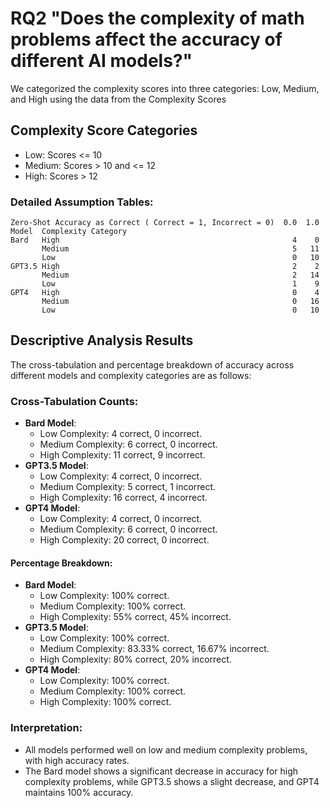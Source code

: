 # RQ2 "Does the complexity of math problems affect the accuracy of different AI models?"

We categorized the complexity scores into three categories: Low, Medium, and High using the data from the Complexity Scores

## Complexity Score Categories
- Low: Scores <= 10
- Medium: Scores > 10 and <= 12
- High: Scores > 12

### Detailed Assumption Tables: 
```
Zero-Shot Accuracy as Correct ( Correct = 1, Incorrect = 0)  0.0  1.0
Model  Complexity Category                                           
Bard   High                                                    4    0
       Medium                                                  5   11
       Low                                                     0   10
GPT3.5 High                                                    2    2
       Medium                                                  2   14
       Low                                                     1    9
GPT4   High                                                    0    4
       Medium                                                  0   16
       Low                                                     0   10
```

## Descriptive Analysis Results

The cross-tabulation and percentage breakdown of accuracy across different models and complexity categories are as follows:

### Cross-Tabulation Counts:
- **Bard Model**:
  - Low Complexity: 4 correct, 0 incorrect.
  - Medium Complexity: 6 correct, 0 incorrect.
  - High Complexity: 11 correct, 9 incorrect.
- **GPT3.5 Model**:
  - Low Complexity: 4 correct, 0 incorrect.
  - Medium Complexity: 5 correct, 1 incorrect.
  - High Complexity: 16 correct, 4 incorrect.
- **GPT4 Model**:
  - Low Complexity: 4 correct, 0 incorrect.
  - Medium Complexity: 6 correct, 0 incorrect.
  - High Complexity: 20 correct, 0 incorrect.

#### Percentage Breakdown:
- **Bard Model**:
  - Low Complexity: 100% correct.
  - Medium Complexity: 100% correct.
  - High Complexity: 55% correct, 45% incorrect.
- **GPT3.5 Model**:
  - Low Complexity: 100% correct.
  - Medium Complexity: 83.33% correct, 16.67% incorrect.
  - High Complexity: 80% correct, 20% incorrect.
- **GPT4 Model**:
  - Low Complexity: 100% correct.
  - Medium Complexity: 100% correct.
  - High Complexity: 100% correct.

### Interpretation:
- All models performed well on low and medium complexity problems, with high accuracy rates.
- The Bard model shows a significant decrease in accuracy for high complexity problems, while GPT3.5 shows a slight decrease, and GPT4 maintains 100% accuracy.

